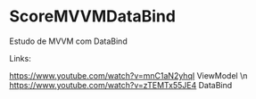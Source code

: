 # ScoreMVVMDataBind
Estudo de MVVM com DataBind

Links:

https://www.youtube.com/watch?v=mnC1aN2yhqI ViewModel
\n
https://www.youtube.com/watch?v=zTEMTx55JE4 DataBind

